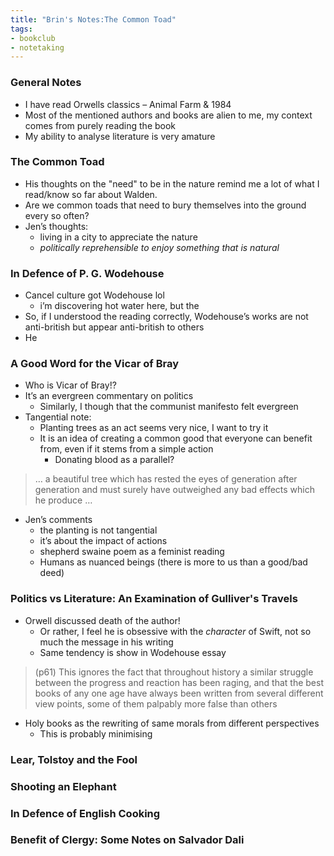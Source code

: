 ```yaml
---
title: "Brin's Notes:The Common Toad"
tags:
- bookclub
- notetaking
---
```


### General Notes
- I have read Orwells classics – Animal Farm & 1984
- Most of the mentioned authors and books are alien to me, my context comes from purely reading the book
- My ability to analyse literature is very amature

### The Common Toad
- His thoughts on the "need" to be in the nature remind me a lot of what I read/know so far about Walden.
- Are we common toads that need to bury themselves into the ground every so often? 
- Jen’s thoughts:
	- living in a city to appreciate the nature
	- *politically reprehensible to enjoy something that is natural*

### In Defence of P. G. Wodehouse
- Cancel culture got Wodehouse lol
	- i’m discovering hot water here, but the 
- So, if I understood the reading correctly, Wodehouse’s works are not anti-british but appear anti-british to others
- He

### A Good Word for the Vicar of Bray
- Who is Vicar of Bray!?
- It’s an evergreen commentary on politics
	- Similarly, I though that the communist manifesto felt evergreen 
- Tangential note:
	- Planting trees as an act seems very nice, I want to try it
	- It is an idea of creating a common good that everyone can benefit from, even if it stems from a simple action
		- Donating blood as a parallel? 
> … a beautiful tree which has rested the eyes of generation after generation and must surely have outweighed any bad effects which he produce …
- Jen’s comments
	- the planting is not tangential
	- it’s about the impact of actions
	- shepherd swaine poem as a feminist reading
	- Humans as nuanced beings (there is more to us than a good/bad deed)


### Politics vs Literature: An Examination of Gulliver's Travels
- Orwell discussed death of the author!
	- Or rather, I feel he is obsessive with the *character* of Swift, not so much the message in his writing 
	- Same tendency is show in Wodehouse essay

> (p61) This ignores the fact that throughout history a similar struggle between the progress and reaction has been raging, and that the best books of any one age have always been written from several different view[]() points, some of them palpably more false than others


- Holy books as the rewriting of same morals from different perspectives
	- This is probably minimising

### Lear, Tolstoy and the Fool
### Shooting an Elephant
### In Defence of English Cooking
### Benefit of Clergy: Some Notes on Salvador Dali

